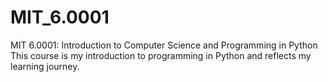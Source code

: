 # MIT_6.0001
MIT 6.0001: Introduction to Computer Science and Programming in Python
This course is my introduction to programming in Python and reflects my learning journey. 
